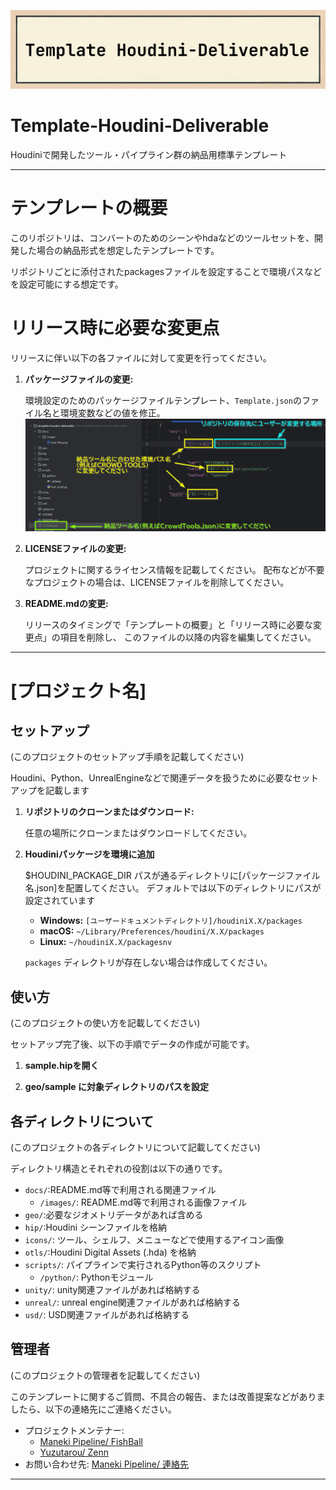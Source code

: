![tool banner](docs/images/tool-title.png)

# Template-Houdini-Deliverable
Houdiniで開発したツール・パイプライン群の納品用標準テンプレート

---

# テンプレートの概要

このリポジトリは、コンバートのためのシーンやhdaなどのツールセットを、開発した場合の納品形式を想定したテンプレートです。

リポジトリごとに添付されたpackagesファイルを設定することで環境パスなどを設定可能にする想定です。


# リリース時に必要な変更点

リリースに伴い以下の各ファイルに対して変更を行ってください。

1. **パッケージファイルの変更:**

    環境設定のためのパッケージファイルテンプレート、`Template.json`のファイル名と環境変数などの値を修正。
    ![tool banner](docs/images/template-packages-fix-changes001.png)

2. **LICENSEファイルの変更:**

    プロジェクトに関するライセンス情報を記載してください。
    配布などが不要なプロジェクトの場合は、LICENSEファイルを削除してください。

3. **README.mdの変更:**

    リリースのタイミングで「テンプレートの概要」と「リリース時に必要な変更点」の項目を削除し、
    このファイルの以降の内容を編集してください。

---


# [プロジェクト名]

## セットアップ

(このプロジェクトのセットアップ手順を記載してください)

Houdini、Python、UnrealEngineなどで関連データを扱うために必要なセットアップを記載します

1.  **リポジトリのクローンまたはダウンロード:**

    任意の場所にクローンまたはダウンロードしてください。

2.  **Houdiniパッケージを環境に追加**
    
    $HOUDINI_PACKAGE_DIR パスが通るディレクトリに[パッケージファイル名.json]を配置してください。
    デフォルトでは以下のディレクトリにパスが設定されています

    * **Windows:** `[ユーザードキュメントディレクトリ]/houdiniX.X/packages`
    * **macOS:** `~/Library/Preferences/houdini/X.X/packages`
    * **Linux:** `~/houdiniX.X/packagesnv`

    `packages` ディレクトリが存在しない場合は作成してください。

## 使い方

(このプロジェクトの使い方を記載してください)

セットアップ完了後、以下の手順でデータの作成が可能です。

1.  **sample.hipを開く**

2.  **geo/sample に対象ディレクトリのパスを設定**

## 各ディレクトリについて

(このプロジェクトの各ディレクトリについて記載してください)

ディレクトリ構造とそれぞれの役割は以下の通りです。

* `docs/`:README.md等で利用される関連ファイル
  * `/images/`: README.md等で利用される画像ファイル
* `geo/`:必要なジオメトリデータがあれば含める
* `hip/`:Houdini シーンファイルを格納
* `icons/`: ツール、シェルフ、メニューなどで使用するアイコン画像
* `otls/`:Houdini Digital Assets (.hda) を格納
* `scripts/`: パイプラインで実行されるPython等のスクリプト
  * `/python/`: Pythonモジュール
* `unity/`: unity関連ファイルがあれば格納する
* `unreal/`: unreal engine関連ファイルがあれば格納する
* `usd/`: USD関連ファイルがあれば格納する

## 管理者

(このプロジェクトの管理者を記載してください)

このテンプレートに関するご質問、不具合の報告、または改善提案などがありましたら、以下の連絡先にご連絡ください。

* プロジェクトメンテナー: 
    - [Maneki Pipeline/ FishBall](https://www.procedural.jp/)
    - [Yuzutarou/ Zenn](https://zenn.dev/yuzutarou)
* お問い合わせ先: [Maneki Pipeline/ 連絡先](https://www.procedural.jp/articles/rsfyqf0k3hdc)

---